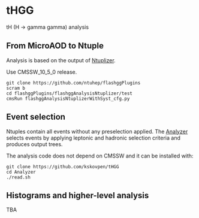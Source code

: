 # tHGG
tH (H -> gamma gamma) analysis

## From MicroAOD to Ntuple

Analysis is based on the output of
[Ntuplizer](https://github.com/ntuhep/flashggPlugins).

Use CMSSW_10_5_0 release.

```
git clone https://github.com/ntuhep/flashggPlugins
scram b
cd flashggPlugins/flashggAnalysisNtuplizer/test
cmsRun flashggAnalysisNtuplizerWithSyst_cfg.py
```

## Event selection

Ntuples contain all events without any preselection applied. The
[Analyzer](https://github.com/kskovpen/tHGG/tree/master/Analyzer) 
selects events by applying leptonic and hadronic selection criteria
and produces output trees. 

The analysis code does not depend on CMSSW and it can be installed with:

```
git clone https://github.com/kskovpen/tHGG
cd Analyzer
./read.sh
```

## Histograms and higher-level analysis

TBA

